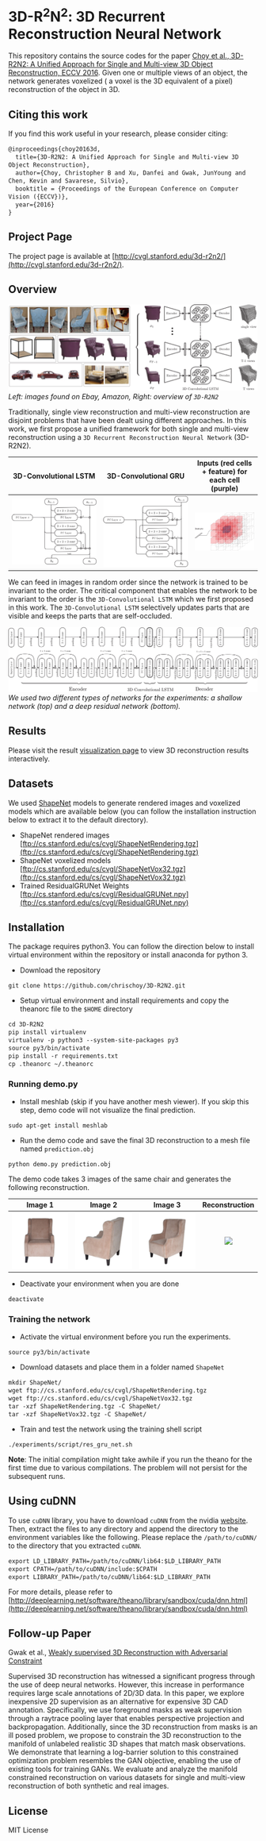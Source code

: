 # 3D-R<sup>2</sup>N<sup>2</sup>: 3D Recurrent Reconstruction Neural Network

This repository contains the source codes for the paper [Choy et al., 3D-R2N2: A Unified Approach for Single and Multi-view 3D Object Reconstruction, ECCV 2016](http://arxiv.org/abs/1604.00449). Given one or multiple views of an object, the network generates voxelized ( a voxel is the 3D equivalent of a pixel) reconstruction of the object in 3D.

## Citing this work

If you find this work useful in your research, please consider citing:

```
@inproceedings{choy20163d,
  title={3D-R2N2: A Unified Approach for Single and Multi-view 3D Object Reconstruction},
  author={Choy, Christopher B and Xu, Danfei and Gwak, JunYoung and Chen, Kevin and Savarese, Silvio},
  booktitle = {Proceedings of the European Conference on Computer Vision ({ECCV})},
  year={2016}
}
```

## Project Page

The project page is available at [http://cvgl.stanford.edu/3d-r2n2/](http://cvgl.stanford.edu/3d-r2n2/).

## Overview

![Overview](imgs/overview.png)
*Left: images found on Ebay, Amazon, Right: overview of `3D-R2N2`*

Traditionally, single view reconstruction and multi-view reconstruction are disjoint problems that have been dealt using different approaches. In this work, we first propose a unified framework for both single and multi-view reconstruction using a `3D Recurrent Reconstruction Neural Network` (3D-R2N2).

| 3D-Convolutional LSTM     | 3D-Convolutional GRU    | Inputs (red cells + feature) for each cell (purple) |
|:-------------------------:|:-----------------------:|:---------------------------------------------------:|
| ![3D-LSTM](imgs/lstm.png) | ![3D-GRU](imgs/gru.png) | ![3D-LSTM](imgs/lstm_time.png)                      |

We can feed in images in random order since the network is trained to be invariant to the order. The critical component that enables the network to be invariant to the order is the `3D-Convolutional LSTM` which we first proposed in this work. The `3D-Convolutional LSTM` selectively updates parts that are visible and keeps the parts that are self-occluded.

![Networks](imgs/full_network.png)
*We used two different types of networks for the experiments: a shallow network (top) and a deep residual network (bottom).*


## Results

Please visit the result [visualization page](http://3d-r2n2.stanford.edu/viewer/) to view 3D reconstruction results interactively.


## Datasets

We used [ShapeNet](http://shapenet.cs.stanford.edu) models to generate rendered images and voxelized models which are available below (you can follow the installation instruction below to extract it to the default directory).

- ShapeNet rendered images [ftp://cs.stanford.edu/cs/cvgl/ShapeNetRendering.tgz](ftp://cs.stanford.edu/cs/cvgl/ShapeNetRendering.tgz)
- ShapeNet voxelized models [ftp://cs.stanford.edu/cs/cvgl/ShapeNetVox32.tgz](ftp://cs.stanford.edu/cs/cvgl/ShapeNetVox32.tgz)
- Trained ResidualGRUNet Weights [ftp://cs.stanford.edu/cs/cvgl/ResidualGRUNet.npy](ftp://cs.stanford.edu/cs/cvgl/ResidualGRUNet.npy)


## Installation

The package requires python3. You can follow the direction below to install virtual environment within the repository or install anaconda for python 3.

- Download the repository

```
git clone https://github.com/chrischoy/3D-R2N2.git
```

- Setup virtual environment and install requirements and copy the theanorc file to the `$HOME` directory

```
cd 3D-R2N2
pip install virtualenv
virtualenv -p python3 --system-site-packages py3
source py3/bin/activate
pip install -r requirements.txt
cp .theanorc ~/.theanorc
```

### Running demo.py

- Install meshlab (skip if you have another mesh viewer). If you skip this step, demo code will not visualize the final prediction.

```
sudo apt-get install meshlab
```

- Run the demo code and save the final 3D reconstruction to a mesh file named `prediction.obj`

```
python demo.py prediction.obj
```

The demo code takes 3 images of the same chair and generates the following reconstruction.

| Image 1         | Image 2         | Image 3         | Reconstruction                                                                            |
|:---------------:|:---------------:|:---------------:|:-----------------------------------------------------------------------------------------:|
| ![](imgs/0.png) | ![](imgs/1.png) | ![](imgs/2.png) | <img src="https://github.com/chrischoy/3D-R2N2/blob/master/imgs/pred.png" height="127px"> |

- Deactivate your environment when you are done

```
deactivate
```


### Training the network

- Activate the virtual environment before you run the experiments.

```
source py3/bin/activate
```

- Download datasets and place them in a folder named `ShapeNet`

```
mkdir ShapeNet/
wget ftp://cs.stanford.edu/cs/cvgl/ShapeNetRendering.tgz
wget ftp://cs.stanford.edu/cs/cvgl/ShapeNetVox32.tgz
tar -xzf ShapeNetRendering.tgz -C ShapeNet/
tar -xzf ShapeNetVox32.tgz -C ShapeNet/
```

- Train and test the network using the training shell script

```
./experiments/script/res_gru_net.sh
```

**Note**: The initial compilation might take awhile if you run the theano for the first time due to various compilations. The problem will not persist for the subsequent runs.


## Using cuDNN

To use `cuDNN` library, you have to download `cuDNN` from the nvidia [website](https://developer.nvidia.com/rdp/cudnn-download). Then, extract the files to any directory and append the directory to the environment variables like the following. Please replace the `/path/to/cuDNN/` to the directory that you extracted `cuDNN`.

```
export LD_LIBRARY_PATH=/path/to/cuDNN/lib64:$LD_LIBRARY_PATH
export CPATH=/path/to/cuDNN/include:$CPATH
export LIBRARY_PATH=/path/to/cuDNN/lib64:$LD_LIBRARY_PATH
```

For more details, please refer to [http://deeplearning.net/software/theano/library/sandbox/cuda/dnn.html](http://deeplearning.net/software/theano/library/sandbox/cuda/dnn.html)


## Follow-up Paper

Gwak et al., [Weakly supervised 3D Reconstruction with Adversarial Constraint](https://arxiv.org/abs/1705.10904)

Supervised 3D reconstruction has witnessed a significant progress through the use of deep neural networks. However, this increase in performance requires large scale annotations of 2D/3D data. In this paper, we explore inexpensive 2D supervision as an alternative for expensive 3D CAD annotation. Specifically, we use foreground masks as weak supervision through a raytrace pooling layer that enables perspective projection and backpropagation. Additionally, since the 3D reconstruction from masks is an ill posed problem, we propose to constrain the 3D reconstruction to the manifold of unlabeled realistic 3D shapes that match mask observations. We demonstrate that learning a log-barrier solution to this constrained optimization problem resembles the GAN objective, enabling the use of existing tools for training GANs. We evaluate and analyze the manifold constrained reconstruction on various datasets for single and multi-view reconstruction of both synthetic and real images.


## License

MIT License
